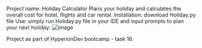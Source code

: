 Project name: Holiday Calculator
Plans your holiday and calculates the overall cost for hotel, flights and car rental.
Installation: download Holiday.py file
Use: simply run Holiday.py file in your IDE and input prompts to plan your next holiday:
![image](https://github.com/Gbaker97/finalCapstone/assets/147421076/c4fd6dea-69b3-4720-aa62-b0f7df417501)

Project as part of HyperionDev bootcamp - task 16.
